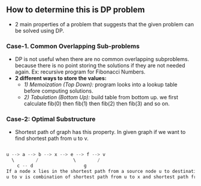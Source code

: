 ## How to determine this is DP problem
- 2 main properties of a problem that suggests that the given problem can be solved using DP.

### Case-1. Common Overlapping Sub-problems
- DP is not useful when there are no common overlapping subproblems. because there is no point storing the solutions if they are not needed again. Ex: recursive program for Fibonacci Numbers.
- **2 different ways to store the values:**
  - _1) Memoization (Top Down):_ program looks into a lookup table before computing solutions. 
  - _2) Tabulation (Bottom Up):_ build table from bottom up. we first calculate fib(0) then fib(1) then fib(2) then fib(3) and so on.

### Case-2: Optimal Substructure
- Shortest path of graph has this property. In given graph if we want to find shortest path from u to v.
```c

u --> a --> b --> x --> e --> f --> v
  \        /             \        /
    c -- d                   g
If a node x lies in the shortest path from a source node u to destination node v then the shortest path from 
u to v is combination of shortest path from u to x and shortest path from x to v.    
```
